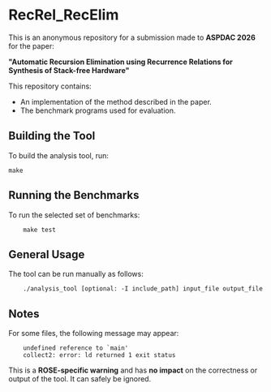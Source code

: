 # RecRel_RecElim

This is an anonymous repository for a submission made to **ASPDAC 2026** for the paper:

**"Automatic Recursion Elimination using Recurrence Relations for Synthesis of Stack-free Hardware"**

This repository contains:
- An implementation of the method described in the paper.
- The benchmark programs used for evaluation.

## Building the Tool

To build the analysis tool, run:

    make

## Running the Benchmarks

To run the selected set of benchmarks:
```
    make test
```

## General Usage

The tool can be run manually as follows:

```
    ./analysis_tool [optional: -I include_path] input_file output_file
```

## Notes

For some files, the following message may appear:

```
    undefined reference to `main'
    collect2: error: ld returned 1 exit status
```

This is a **ROSE-specific warning** and has **no impact** on the correctness or output of the tool. It can safely be ignored.